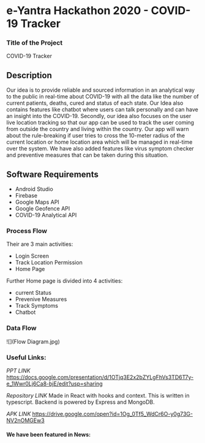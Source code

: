 # e-Yantra Hackathon 2020 - COVID-19 Tracker

### Title of the Project
COVID-19 Tracker


## Description

Our idea is to provide reliable and sourced information in an analytical way to the public in real-time about COVID-19 with all the data like the number of current patients, deaths, cured and status of each state. Our Idea also contains features like chatbot where users can talk personally and can have an insight into the COVID-19. Secondly, our idea also focuses on the user live location tracking so that our app can be used to track the user coming from outside the country and living within the country. Our app will warn about the rule-breaking if user tries to cross the 10-meter radius of the current location or home location area which will be managed in real-time over the system. We have also added features like virus symptom checker and preventive measures that can be taken during this situation.

## Software Requirements
- Android Studio
- Firebase
- Google Maps API
- Google Geofence API
- COVID-19 Analytical API

### Process Flow
Their are 3 main activities:
- Login Screen
- Track Location Permission
- Home Page

Further Home page is divided into 4 activities:
- current Status
- Prevenive Measures
- Track Symptoms
- Chatbot


### Data Flow

![](Flow Diagram.jpg)


### Useful Links:

_PPT LINK_ https://docs.google.com/presentation/d/1OTjq3E2x2bZYLgFhVs3TD6T7y-e_1Wwr0Lj6Ca8-bjE/edit?usp=sharing

_Repository LINK_ Made in React with hooks and context. This is written in typescript. Backend is powered by Express and MongoDB.

_APK LINK_ https://drive.google.com/open?id=1Og_0Tf5_WdCr6O-y0g73G-NV2nOMGEw3


#### We have been featured in News:
